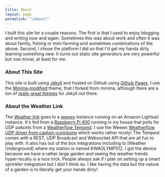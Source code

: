 ```yaml
---
title: About
layout: page
permalink: "/about/"
---
```

I built this site for a couple reasons.  The first is that I used to enjoy blogging and writing now and again.  Sometimes this was about work and often it was about family, fishing or mini-farming and sometimes combinations of the above.  Second, I chose the platform I did so that I'd get my hands dirty learning something new.  It turns out static site generators are very powerful but non-trivial, at least for me.  
### About This Site
This site is built using [Jekyll](https://jekyllrb.com) and hosted on Github using [Github Pages](https://pages.github.com).  I use the [Minima-modified](https://github.com/livysdad27/minima-modified) theme, that I forked from minima, although there are a ton of [really great themes](http://jekyllthemes.org) for Jekyll out there.
### About the Weather Link
The [Weather link](https://weather.boggyhollowfarm.com/) goes to a [weewx](https://weewx.com/) instance running on an Amazon Lightsail instance.  It's fed from a [Raspberry Pi 400](https://www.raspberrypi.com/products/raspberry-pi-400/) running in my house that polls for UDP pakcets from a  [Weatherflow Tempest](https://weatherflow.com/tempest-weather-system/).  I use the Weewx [Weatherflow UDP driver from captain-coredump](https://github.com/captain-coredump/weatherflow-udp) which works rather nicely!  The Tempest comes with a REST, UDP Broadcast and Websocket API that are all fun to play with.  It also has out of the box integrations including to [Weather Underground] where my station is named KWAOLYMP512.  I got the device because we have a rather large garden and seeing the weather trends hyper-locally is a nice trick.  People always ask if I plan on setting up a smart sprinkler integration but I don't think so.  I like having the data but the nature of a garden is to literally get your hands dirty!